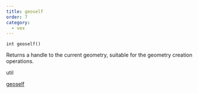 ```yaml
---
title: geoself
order: 7
category:
  - vex
---
```


`int geoself()`

Returns a handle to the current geometry, suitable for the geometry creation operations.

util

[geoself](geoself.html)
